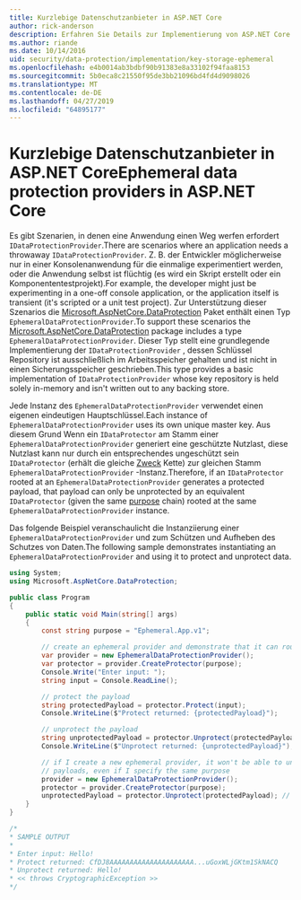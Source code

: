 ```yaml
---
title: Kurzlebige Datenschutzanbieter in ASP.NET Core
author: rick-anderson
description: Erfahren Sie Details zur Implementierung von ASP.NET Core kurzlebige-Datenschutzanbieter.
ms.author: riande
ms.date: 10/14/2016
uid: security/data-protection/implementation/key-storage-ephemeral
ms.openlocfilehash: e4b0014ab3bdbf90b91383e8a33102f94faa8153
ms.sourcegitcommit: 5b0eca8c21550f95de3bb21096bd4fd4d9098026
ms.translationtype: MT
ms.contentlocale: de-DE
ms.lasthandoff: 04/27/2019
ms.locfileid: "64895177"
---
```

# <a name="ephemeral-data-protection-providers-in-aspnet-core"></a><span data-ttu-id="71b2e-103">Kurzlebige Datenschutzanbieter in ASP.NET Core</span><span class="sxs-lookup"><span data-stu-id="71b2e-103">Ephemeral data protection providers in ASP.NET Core</span></span>

<a name="data-protection-implementation-key-storage-ephemeral"></a>

<span data-ttu-id="71b2e-104">Es gibt Szenarien, in denen eine Anwendung einen Weg werfen erfordert `IDataProtectionProvider`.</span><span class="sxs-lookup"><span data-stu-id="71b2e-104">There are scenarios where an application needs a throwaway `IDataProtectionProvider`.</span></span> <span data-ttu-id="71b2e-105">Z. B. der Entwickler möglicherweise nur in einer Konsolenanwendung für die einmalige experimentiert werden, oder die Anwendung selbst ist flüchtig (es wird ein Skript erstellt oder ein Komponententestprojekt).</span><span class="sxs-lookup"><span data-stu-id="71b2e-105">For example, the developer might just be experimenting in a one-off console application, or the application itself is transient (it's scripted or a unit test project).</span></span> <span data-ttu-id="71b2e-106">Zur Unterstützung dieser Szenarios die [Microsoft.AspNetCore.DataProtection](https://www.nuget.org/packages/Microsoft.AspNetCore.DataProtection/) Paket enthält einen Typ `EphemeralDataProtectionProvider`.</span><span class="sxs-lookup"><span data-stu-id="71b2e-106">To support these scenarios the [Microsoft.AspNetCore.DataProtection](https://www.nuget.org/packages/Microsoft.AspNetCore.DataProtection/) package includes a type `EphemeralDataProtectionProvider`.</span></span> <span data-ttu-id="71b2e-107">Dieser Typ stellt eine grundlegende Implementierung der `IDataProtectionProvider` , dessen Schlüssel Repository ist ausschließlich im Arbeitsspeicher gehalten und ist nicht in einen Sicherungsspeicher geschrieben.</span><span class="sxs-lookup"><span data-stu-id="71b2e-107">This type provides a basic implementation of `IDataProtectionProvider` whose key repository is held solely in-memory and isn't written out to any backing store.</span></span>

<span data-ttu-id="71b2e-108">Jede Instanz des `EphemeralDataProtectionProvider` verwendet einen eigenen eindeutigen Hauptschlüssel.</span><span class="sxs-lookup"><span data-stu-id="71b2e-108">Each instance of `EphemeralDataProtectionProvider` uses its own unique master key.</span></span> <span data-ttu-id="71b2e-109">Aus diesem Grund Wenn ein `IDataProtector` am Stamm einer `EphemeralDataProtectionProvider` generiert eine geschützte Nutzlast, diese Nutzlast kann nur durch ein entsprechendes ungeschützt sein `IDataProtector` (erhält die gleiche [Zweck](xref:security/data-protection/consumer-apis/purpose-strings#data-protection-consumer-apis-purposes) Kette) zur gleichen Stamm `EphemeralDataProtectionProvider` -Instanz.</span><span class="sxs-lookup"><span data-stu-id="71b2e-109">Therefore, if an `IDataProtector` rooted at an `EphemeralDataProtectionProvider` generates a protected payload, that payload can only be unprotected by an equivalent `IDataProtector` (given the same [purpose](xref:security/data-protection/consumer-apis/purpose-strings#data-protection-consumer-apis-purposes) chain) rooted at the same `EphemeralDataProtectionProvider` instance.</span></span>

<span data-ttu-id="71b2e-110">Das folgende Beispiel veranschaulicht die Instanziierung einer `EphemeralDataProtectionProvider` und zum Schützen und Aufheben des Schutzes von Daten.</span><span class="sxs-lookup"><span data-stu-id="71b2e-110">The following sample demonstrates instantiating an `EphemeralDataProtectionProvider` and using it to protect and unprotect data.</span></span>

```csharp
using System;
using Microsoft.AspNetCore.DataProtection;

public class Program
{
    public static void Main(string[] args)
    {
        const string purpose = "Ephemeral.App.v1";

        // create an ephemeral provider and demonstrate that it can round-trip a payload
        var provider = new EphemeralDataProtectionProvider();
        var protector = provider.CreateProtector(purpose);
        Console.Write("Enter input: ");
        string input = Console.ReadLine();

        // protect the payload
        string protectedPayload = protector.Protect(input);
        Console.WriteLine($"Protect returned: {protectedPayload}");

        // unprotect the payload
        string unprotectedPayload = protector.Unprotect(protectedPayload);
        Console.WriteLine($"Unprotect returned: {unprotectedPayload}");

        // if I create a new ephemeral provider, it won't be able to unprotect existing
        // payloads, even if I specify the same purpose
        provider = new EphemeralDataProtectionProvider();
        protector = provider.CreateProtector(purpose);
        unprotectedPayload = protector.Unprotect(protectedPayload); // THROWS
    }
}

/*
* SAMPLE OUTPUT
*
* Enter input: Hello!
* Protect returned: CfDJ8AAAAAAAAAAAAAAAAAAAAA...uGoxWLjGKtm1SkNACQ
* Unprotect returned: Hello!
* << throws CryptographicException >>
*/
```
